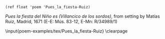 `(ref float 'poem 'Pues_la_fiesta-Ruiz)`

*Pues la fiesta del Niño es (Villancico de los sordos)*, from setting by Matías
Ruiz, Madrid, 1671 (E-E: Mús. 83-12, E-Mn: R/34989/1)

\input{poem-examples/tex/Pues_la_fiesta-Ruiz}
\clearpage

